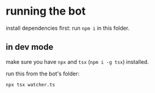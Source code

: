 # running the bot

install dependencies first: run `npm i` in this folder.

## in dev mode
make sure you have `npx` and `tsx` (`npm i -g tsx`) installed.

run this from the bot's folder:

```shell
npx tsx watcher.ts
```
